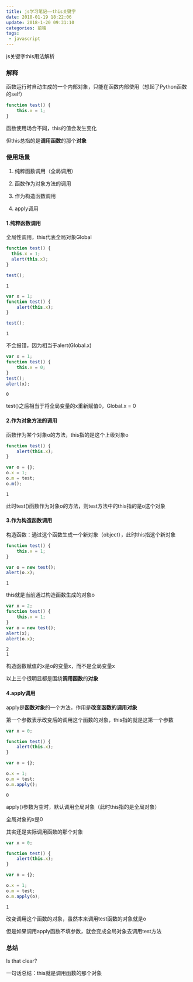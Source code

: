 ```yaml
---
title: js学习笔记——this关键字
date: 2018-01-19 18:22:06
update: 2018-1-20 09:31:10
categories: 前端
tags: 
 - javascript
---
```


js关键字this用法解析

<!--more-->

### 解释

函数运行时自动生成的一个内部对象，只能在函数内部使用（想起了Python函数的self）

```javascript
function test() {
    this.x = 1;
}
```

函数使用场合不同，this的值会发生变化

但this总指的是**调用函数**的那个**对象**

### 使用场景

1. 纯粹函数调用（全局调用）

2. 函数作为对象方法的调用

3. 作为构造函数调用

4. apply调用


#### 1.纯粹函数调用

全局性调用，this代表全局对象Global

```javascript
function test() {
  this.x = 1;
  alert(this.x);		
}

test();
```

```
1
```

```javascript
var x = 1;
function test() {
	alert(this.x);		
}

test();
```

```
1
```

不会报错，因为相当于alert(Global.x)

```javascript
var x = 1;
function test() {
	this.x = 0;
}
test();
alert(x);		
```

```
0
```

test()之后相当于将全局变量的x重新赋值0，Global.x = 0

#### 2.作为对象方法的调用

函数作为某个对象o的方法，this指的是这个上级对象o

```javascript
function test() {
	alert(this.x);
}

var o = {};
o.x = 1;
o.m = test;
o.m();		
```

```
1
```

此时test()函数作为对象o的方法，则test方法中的this指的是o这个对象

#### 3.作为构造函数调用

构造函数：通过这个函数生成一个新对象（object），此时this指这个新对象

```javascript
function test() {
	this.x = 1;
}

var o = new test();
alert(o.x);		
```

```
1
```

this就是当前通过构造函数生成的对象o

```javascript
var x = 2;
function test() {
	this.x = 1;
}
var o = new test();
alert(x);		
alert(o.x);
```

```
2
1
```

构造函数赋值的x是o的变量x，而不是全局变量x

以上三个很明显都是围绕**调用函数**的**对象**

#### 4.apply调用

apply是**函数对象**的一个方法，作用是**改变函数的调用对象**

第一个参数表示改变后的调用这个函数的对象，this指的就是这第一个参数

```javascript
var x = 0;

function test() {
	alert(this.x);
}

var o = {};

o.x = 1;
o.m = test;
o.m.apply();		
```

```
0
```

apply()参数为空时，默认调用全局对象（此时this指的是全局对象）

全局对象的x是0

其实还是实际调用函数的那个对象

```javascript
var x = 0;

function test() {
	alert(this.x);
}

var o = {};

o.x = 1;
o.m = test;
o.m.apply(o);		
```

```
1
```

改变调用这个函数的对象，虽然本来调用test函数的对象就是o

但是如果调用apply函数不填参数，就会变成全局对象去调用test方法

### 总结

Is that clear?

一句话总结：this就是调用函数的那个对象
